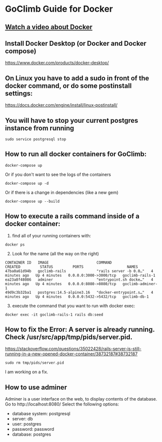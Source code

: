 # GoClimb Guide for Docker
## [Watch a video about Docker](https://youtu.be/eGz9DS-aIeY)
## Install Docker Desktop (or Docker and Docker compose)
https://www.docker.com/products/docker-desktop/
## On Linux you have to add a sudo in front of the docker command, or do some postinstall settings:
https://docs.docker.com/engine/install/linux-postinstall/
## You will have to stop your current postgres instance from running
```
sudo service postgresql stop
```
## How to run all docker containers for GoClimb:
```
docker-compose up
```
Or if you don't want to see the logs of the containers
```
docker-compose up -d
```
Or if there is a change in dependencies (like a new gem)
```
docker-compose up --build
```
## How to execute a rails command inside of a docker container:

1. find all of your running containers with:

```
docker ps
```
2. Look for the name (all the way on the right)
```
CONTAINER ID   IMAGE                      COMMAND                  CREATED         STATUS         PORTS                    NAMES
47ba0a61d94b   goclimb-rails              "rails server -b 0.0…"   4 minutes ago   Up 4 minutes   0.0.0.0:3000->3000/tcp   goclimb-rails-1
ea23a8f48086   adminer                    "entrypoint.sh docke…"   4 minutes ago   Up 4 minutes   0.0.0.0:8080->8080/tcp   goclimb-adminer-1
49d9c3b32ba1   postgres:14.5-alpine3.16   "docker-entrypoint.s…"   4 minutes ago   Up 4 minutes   0.0.0.0:5432->5432/tcp   goclimb-db-1
```

3. execute the command that you want to run with docker exec:

```
docker exec -it goclimb-rails-1 rails db:seed
```

## How to fix the Error: A server is already running. Check /usr/src/app/tmp/pids/server.pid.
https://stackoverflow.com/questions/35022428/rails-server-is-still-running-in-a-new-opened-docker-container/38732187#38732187
```
sudo rm tmp/pids/server.pid
```
I am working on a fix.
## How to use adminer
Adminer is a user interface on the web, to display contents of the database.
Go to http://localhost:8080/
Select the following options:
-  database system: postgresql
-  server: db
-  user: postgres
-  password: password
-  database: postgres

